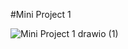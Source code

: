 #Mini Project 1


![Mini Project 1 drawio (1)](https://github.com/user-attachments/assets/87d147e5-b4d2-41eb-9e57-ac7ffc8aaa45)
